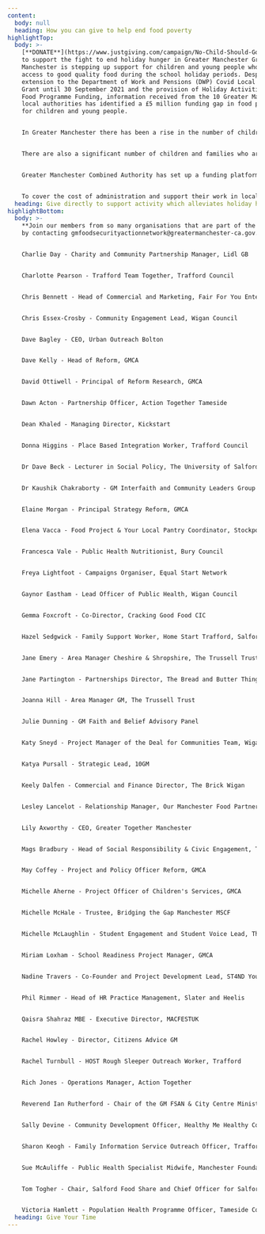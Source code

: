 ```yaml
---
content:
  body: null
  heading: How you can give to help end food poverty
highlightTop:
  body: >-
    [**DONATE**](https://www.justgiving.com/campaign/No-Child-Should-Go-Hungry-Fund)
    to support the fight to end holiday hunger in Greater Manchester Greater
    Manchester is stepping up support for children and young people who need
    access to good quality food during the school holiday periods. Despite an
    extension to the Department of Work and Pensions (DWP) Covid Local Support
    Grant until 30 September 2021 and the provision of Holiday Activities and
    Food Programme Funding, information received from the 10 Greater Manchester
    local authorities has identified a £5 million funding gap in food provision
    for children and young people.


    In Greater Manchester there has been a rise in the number of children and young people who are eligible for free school meals. Data from the January 2021 school census indicates that over 120,000 school pupils across Greater Manchester schools were eligible for free school meals. This is approximately 26% of all pupils.


    There are also a significant number of children and families who are not entitled to free school meals but are suffering from financial hardship. The COVID-19 pandemic has created a series of contributing factors where people are in a more vulnerable position but may not be eligible for additional support. This includes increased unemployment and deprivation and the insecurity that the end of furlough of the lifting of the eviction ban brings.


    Greater Manchester Combined Authority has set up a funding platform in collaboration with Forever Manchester to support the No Child Should Go Hungry initiative to alleviate holiday hunger. This will allow the residents of Greater Manchester to donate to help people who may be in a vulnerable position.


    To cover the cost of administration and support their work in local communities across Greater Manchester, Forever Manchester will receive 8% of all donations received.
  heading: Give directly to support activity which alleviates holiday hunger
highlightBottom:
  body: >-
    **Join our members from so many organisations that are part of the GM FSAN
    by contacting gmfoodsecurityactionnetwork@greatermanchester-ca.gov.uk**


    Charlie Day - Charity and Community Partnership Manager, Lidl GB


    Charlotte Pearson - Trafford Team Together, Trafford Council


    Chris Bennett - Head of Commercial and Marketing, Fair For You Enterprise CIC


    Chris Essex-Crosby - Community Engagement Lead, Wigan Council


    Dave Bagley - CEO, Urban Outreach Bolton


    Dave Kelly - Head of Reform, GMCA


    David Ottiwell - Principal of Reform Research, GMCA


    Dawn Acton - Partnership Officer, Action Together Tameside


    Dean Khaled - Managing Director, Kickstart


    Donna Higgins - Place Based Integration Worker, Trafford Council


    Dr Dave Beck - Lecturer in Social Policy, The University of Salford


    Dr Kaushik Chakraborty - GM Interfaith and Community Leaders Group


    Elaine Morgan - Principal Strategy Reform, GMCA


    Elena Vacca - Food Project & Your Local Pantry Coordinator, Stockport Homes Group


    Francesca Vale - Public Health Nutritionist, Bury Council 


    Freya Lightfoot - Campaigns Organiser, Equal Start Network


    Gaynor Eastham - Lead Officer of Public Health, Wigan Council


    Gemma Foxcroft - Co-Director, Cracking Good Food CIC


    Hazel Sedgwick - Family Support Worker, Home Start Trafford, Salford and Wigan


    Jane Emery - Area Manager Cheshire & Shropshire, The Trussell Trust


    Jane Partington - Partnerships Director, The Bread and Butter Thing


    Joanna Hill - Area Manager GM, The Trussell Trust


    Julie Dunning - GM Faith and Belief Advisory Panel


    Katy Sneyd - Project Manager of the Deal for Communities Team, Wigan Council


    Katya Pursall - Strategic Lead, 10GM


    Keely Dalfen - Commercial and Finance Director, The Brick Wigan


    Lesley Lancelot - Relationship Manager, Our Manchester Food Partnership MCC


    Lily Axworthy - CEO, Greater Together Manchester


    Mags Bradbury - Head of Social Responsibility & Civic Engagement, The University of Manchester


    May Coffey - Project and Policy Officer Reform, GMCA


    Michelle Aherne - Project Officer of Children's Services, GMCA


    Michelle McHale - Trustee, Bridging the Gap Manchester MSCF


    Michelle McLaughlin - Student Engagement and Student Voice Lead, The Trafford College Group


    Miriam Loxham - School Readiness Project Manager, GMCA


    Nadine Travers - Co-Founder and Project Development Lead, ST4ND Youth & Community Org Stockport


    Phil Rimmer - Head of HR Practice Management, Slater and Heelis


    Qaisra Shahraz MBE - Executive Director, MACFESTUK 


    Rachel Howley - Director, Citizens Advice GM


    Rachel Turnbull - HOST Rough Sleeper Outreach Worker, Trafford


    Rich Jones - Operations Manager, Action Together


    Reverend Ian Rutherford - Chair of the GM FSAN & City Centre Minister, Methodist Central Hall Manchester 


    Sally Devine - Community Development Officer, Healthy Me Healthy Communities


    Sharon Keogh - Family Information Service Outreach Officer, Trafford Council


    Sue McAuliffe - Public Health Specialist Midwife, Manchester Foundation Trust


    Tom Togher - Chair, Salford Food Share and Chief Officer for Salford Citizens Advice


    Victoria Hamlett - Population Health Programme Officer, Tameside Council
  heading: Give Your Time
---
```


